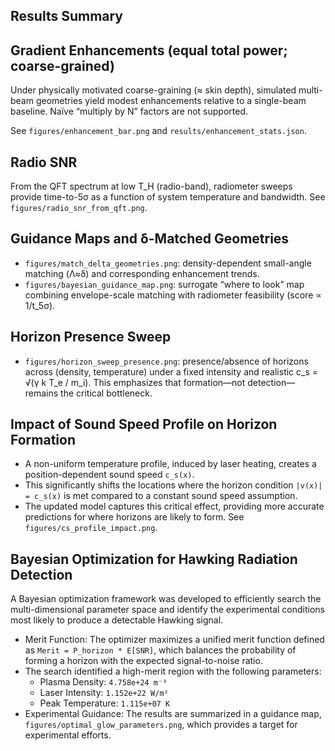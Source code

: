 Results Summary
---------------

Gradient Enhancements (equal total power; coarse-grained)
---------------------------------------------------------
Under physically motivated coarse-graining (≈ skin depth), simulated multi-beam geometries yield modest enhancements relative to a single-beam baseline. Naïve “multiply by N” factors are not supported.

See `figures/enhancement_bar.png` and `results/enhancement_stats.json`.

Radio SNR
---------
From the QFT spectrum at low T_H (radio-band), radiometer sweeps provide time-to-5σ as a function of system temperature and bandwidth. See `figures/radio_snr_from_qft.png`.

Guidance Maps and δ-Matched Geometries
--------------------------------------
- `figures/match_delta_geometries.png`: density-dependent small-angle matching (Λ≈δ) and corresponding enhancement trends.
- `figures/bayesian_guidance_map.png`: surrogate “where to look” map combining envelope-scale matching with radiometer feasibility (score ∝ 1/t_5σ).

Horizon Presence Sweep
--------------------------------------
- `figures/horizon_sweep_presence.png`: presence/absence of horizons across (density, temperature) under a fixed intensity and realistic c_s = √(γ k T_e / m_i). This emphasizes that formation—not detection—remains the critical bottleneck.

Impact of Sound Speed Profile on Horizon Formation
--------------------------------------------------
- A non-uniform temperature profile, induced by laser heating, creates a position-dependent sound speed `c_s(x)`.
- This significantly shifts the locations where the horizon condition `|v(x)| = c_s(x)` is met compared to a constant sound speed assumption.
- The updated model captures this critical effect, providing more accurate predictions for where horizons are likely to form. See `figures/cs_profile_impact.png`.

Bayesian Optimization for Hawking Radiation Detection
-----------------------------------------------------
A Bayesian optimization framework was developed to efficiently search the multi-dimensional parameter space and identify the experimental conditions most likely to produce a detectable Hawking signal.

- Merit Function: The optimizer maximizes a unified merit function defined as `Merit = P_horizon * E[SNR]`, which balances the probability of forming a horizon with the expected signal-to-noise ratio.
- The search identified a high-merit region with the following parameters:
  - Plasma Density: `4.758e+24 m⁻³`
  - Laser Intensity: `1.152e+22 W/m²`
  - Peak Temperature: `1.115e+07 K`
- Experimental Guidance: The results are summarized in a guidance map, `figures/optimal_glow_parameters.png`, which provides a target for experimental efforts.
